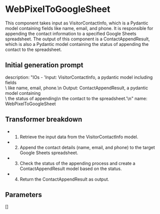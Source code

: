 
# WebPixelToGoogleSheet

This component takes input as VisitorContactInfo, which is a Pydantic model containing fields like name, email, and phone. It is responsible for appending the contact information to a specified Google Sheets spreadsheet. The output of this component is a ContactAppendResult, which is also a Pydantic model containing the status of appending the contact to the spreadsheet.

## Initial generation prompt
description: "IOs - 'Input: VisitorContactInfo, a pydantic model including fields\
  \ like name, email, phone.\n  Output: ContactAppendResult, a pydantic model containing\
  \ the status of appending\n  the contact to the spreadsheet.'\n"
name: WebPixelToGoogleSheet


## Transformer breakdown
- 1. Retrieve the input data from the VisitorContactInfo model.
- 2. Append the contact details (name, email, and phone) to the target Google Sheets spreadsheet.
- 3. Check the status of the appending process and create a ContactAppendResult model based on the status.
- 4. Return the ContactAppendResult as output.

## Parameters
[]

        